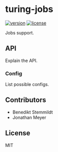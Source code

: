 # turing-jobs

[![version](https://img.shields.io/npm/v/turing-jobs.svg)](https://www.npmjs.com/package/turing-jobs) [![license](https://img.shields.io/npm/l/turing-jobs.svg)](./LICENSE)

Jobs support.

## API

Explain the API.

### Config

List possible configs.

## Contributors

- Benedikt Stemmildt
- Jonathan Meyer

## License

MIT
